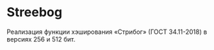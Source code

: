 # Streebog
<p>Реализация функции хэширования &#171;Стрибог&#187; (ГОСТ 34.11-2018) в версиях 256 и 512 бит.</p>
